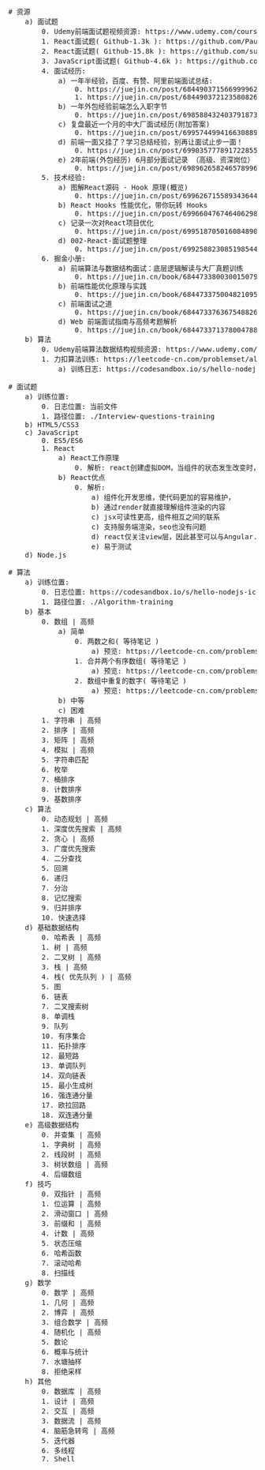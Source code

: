 <pre>

# 资源
    a) 面试题
        0. Udemy前端面试题视频资源: https://www.udemy.com/course/master-the-coding-interview-big-tech-faang-interviews/learn/lecture/19315028#overview
        1. React面试题( Github-1.3k ): https://github.com/Pau1fitz/react-interview/blob/master/zh-cn.md 
        2. React面试题( Github-15.8k ): https://github.com/sudheerj/reactjs-interview-questions
        3. JavaScript面试题( Github-4.6k ): https://github.com/sudheerj/javascript-interview-questions
        4. 面试经历:
            a) 一年半经验，百度、有赞、阿里前端面试总结:
                0. https://juejin.cn/post/6844903715669999629
                1. https://juejin.cn/post/6844903721235808263
            b) 一年外包经验前端怎么入职字节
                0. https://juejin.cn/post/6985884324037918733
            c) 复盘最近一个月的中大厂面试经历(附加答案)
                0. https://juejin.cn/post/6995744994166308895
            d) 前端一面又挂了？学习总结经验，别再让面试止步一面！
                0. https://juejin.cn/post/6990357778917228551
            e) 2年前端(外包经历) 6月部分面试记录 （高级、资深岗位）
                0. https://juejin.cn/post/6989626582465789966
        5. 技术经验:
            a) 图解React源码 - Hook 原理(概览)
                0. https://juejin.cn/post/6996267155893436446
            b) React Hooks 性能优化，带你玩转 Hooks
                0. https://juejin.cn/post/6996604767464062984
            c) 记录一次对React项目优化
                0. https://juejin.cn/post/6995187050160848909
            d) 002-React-面试题整理
                0. https://juejin.cn/post/6992588230851985445
        6. 掘金小册:
            a) 前端算法与数据结构面试：底层逻辑解读与大厂真题训练
                0. https://juejin.cn/book/6844733800300150797
            b) 前端性能优化原理与实践
                0. https://juejin.cn/book/6844733750048210957
            c) 前端面试之道
                0. https://juejin.cn/book/6844733763675488269
            d) Web 前端面试指南与高频考题解析
                0. https://juejin.cn/book/6844733713780047886
    b) 算法
        0. Udemy前端算法数据结构视频资源: https://www.udemy.com/course/master-the-coding-interview-data-structures-algorithms/learn/lecture/12202018#overview
        1. 力扣算法训练: https://leetcode-cn.com/problemset/all/
            a) 训练日志: https://codesandbox.io/s/hello-nodejs-ick33?file=/src/log-cpu.md

# 面试题
    a) 训练位置: 
        0. 日志位置: 当前文件
        1. 路径位置: ./Interview-questions-training
    b) HTML5/CSS3
    c) JavaScript
        0. ES5/ES6
        1. React
            a) React工作原理
                0. 解析: react创建虚拟DOM，当组件的状态发生改变时，经过diff技术，标记改变的虚拟dom，然后根据diff结果进行对应的dom更新渲染
            b) React优点
                0. 解析:
                    a) 组件化开发思维，使代码更加的容易维护，
                    b) 通过render就直接理解组件渲染的内容
                    c) jsx可读性更高，组件相互之间的联系
                    c) 支持服务端渲染，seo也没有问题
                    d) react仅关注view层，因此甚至可以与Angular.js配合使用
                    e) 易于测试
    d) Node.js

# 算法
    a) 训练位置:
        0. 日志位置: https://codesandbox.io/s/hello-nodejs-ick33?file=/src/log-cpu.md
        1. 路径位置: ./Algorithm-training
    b) 基本
        0. 数组 | 高频
            a) 简单
                0. 两数之和( 等待笔记 )
                    a) 预览: https://leetcode-cn.com/problems/two-sum/submissions/
                1. 合并两个有序数组( 等待笔记 )
                    a) 预览: https://leetcode-cn.com/problems/merge-sorted-array/
                2. 数组中重复的数字( 等待笔记 )
                    a) 预览: https://leetcode-cn.com/problems/shu-zu-zhong-zhong-fu-de-shu-zi-lcof/
            b) 中等
            c) 困难
        1. 字符串 | 高频
        2. 排序 | 高频
        3. 矩阵 | 高频
        4. 模拟 | 高频
        5. 字符串匹配
        6. 枚举
        7. 桶排序
        8. 计数排序
        9. 基数排序
    c) 算法
        0. 动态规划 | 高频
        1. 深度优先搜索 | 高频
        2. 贪心 | 高频
        3. 广度优先搜索
        4. 二分查找
        5. 回溯
        6. 递归
        7. 分治
        8. 记忆搜索
        9. 归并排序
        10. 快速选择
    d) 基础数据结构
        0. 哈希表 | 高频
        1. 树 | 高频
        2. 二叉树 | 高频
        3. 栈 | 高频
        4. 栈( 优先队列 ) | 高频
        5. 图
        6. 链表
        7. 二叉搜索树
        8. 单调栈
        9. 队列
        10. 有序集合
        11. 拓扑排序
        12. 最短路
        13. 单调队列
        14. 双向链表
        15. 最小生成树
        16. 强连通分量
        17. 欧拉回路
        18. 双连通分量
    e) 高级数据结构
        0. 并查集 | 高频
        1. 字典树 | 高频
        2. 线段树 | 高频
        3. 树状数组 | 高频
        4. 后缀数组
    f) 技巧
        0. 双指针 | 高频
        1. 位运算 | 高频
        2. 滑动窗口 | 高频
        3. 前缀和 | 高频
        4. 计数 | 高频
        5. 状态压缩
        6. 哈希函数
        7. 滚动哈希
        8. 扫描线
    g) 数学
        0. 数学 | 高频
        1. 几何 | 高频
        2. 博弈 | 高频
        3. 组合数学 | 高频
        4. 随机化 | 高频
        5. 数论
        6. 概率与统计
        7. 水塘抽样
        8. 拒绝采样
    h) 其他
        0. 数据库 | 高频
        1. 设计 | 高频
        2. 交互 | 高频
        3. 数据流 | 高频
        4. 脑筋急转弯 | 高频
        5. 迭代器
        6. 多线程
        7. Shell

</pre>